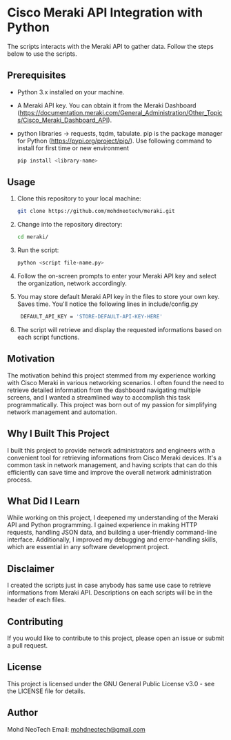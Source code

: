 # Cisco Meraki API Integration with Python

The scripts interacts with the Meraki API to gather data. Follow the steps below to use the scripts.

## Prerequisites

- Python 3.x installed on your machine.
- A Meraki API key. You can obtain it from the Meraki Dashboard (https://documentation.meraki.com/General_Administration/Other_Topics/Cisco_Meraki_Dashboard_API).
- python libraries -> requests, tqdm, tabulate. pip is the package manager for Python (https://pypi.org/project/pip/). Use following command to install for first time or new environment
   
   ``` bash
   pip install <library-name>

## Usage

1. Clone this repository to your local machine:

   ```bash
   git clone https://github.com/mohdneotech/meraki.git

2. Change into the repository directory:

   ```bash
   cd meraki/

3. Run the script:

   ```bash
   python <script file-name.py>

4. Follow the on-screen prompts to enter your Meraki API key and select the organization, network accordingly.

5. You may store default Meraki API key in the files to store your own key. Saves time. You'll notice the following lines in include/config.py

   ```bash
    DEFAULT_API_KEY = 'STORE-DEFAULT-API-KEY-HERE'

6. The script will retrieve and display the requested informations based on each script functions.


## Motivation

The motivation behind this project stemmed from my experience working with Cisco Meraki in various networking scenarios. I often found the need to retrieve detailed information from the dashboard navigating multiple screens, and I wanted a streamlined way to accomplish this task programmatically. This project was born out of my passion for simplifying network management and automation.

## Why I Built This Project

I built this project to provide network administrators and engineers with a convenient tool for retrieving informations from Cisco Meraki devices. It's a common task in network management, and having scripts that can do this efficiently can save time and improve the overall network administration process.

## What Did I Learn

While working on this project, I deepened my understanding of the Meraki API and Python programming. I gained experience in making HTTP requests, handling JSON data, and building a user-friendly command-line interface. Additionally, I improved my debugging and error-handling skills, which are essential in any software development project.

## Disclaimer

I created the scripts just in case anybody has same use case to retrieve informations from Meraki API. Descriptions on each scripts will be in the header of each files.

## Contributing
If you would like to contribute to this project, please open an issue or submit a pull request.

## License
This project is licensed under the GNU General Public License v3.0 - see the LICENSE file for details.

## Author
Mohd NeoTech
Email: mohdneotech@gmail.com